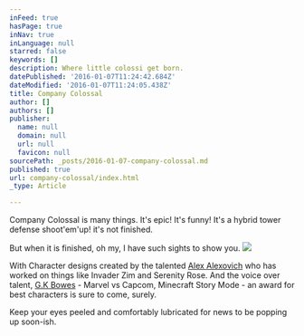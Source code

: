 ```yaml
---
inFeed: true
hasPage: true
inNav: true
inLanguage: null
starred: false
keywords: []
description: Where little colossi get born.
datePublished: '2016-01-07T11:24:42.684Z'
dateModified: '2016-01-07T11:24:05.438Z'
title: Company Colossal
author: []
authors: []
publisher:
  name: null
  domain: null
  url: null
  favicon: null
sourcePath: _posts/2016-01-07-company-colossal.md
published: true
url: company-colossal/index.html
_type: Article

---
```

Company Colossal is many things. It's epic! It's funny! It's a hybrid tower defense shoot'em'up! it's not finished.

But when it is finished, oh my, I have such sights to show you.
![](https://the-grid-user-content.s3-us-west-2.amazonaws.com/6a362738-6764-408c-81b4-2e13a6c5907b.jpg)

With Character designs created by the talented [Alex Alexovich][0] who has worked on things like Invader Zim and Serenity Rose. And the voice over talent, [G.K Bowes][1] - Marvel vs Capcom, Minecraft Story Mode - an award for best characters is sure to come, surely.

Keep your eyes peeled and comfortably lubricated for news to be popping up soon-ish.

[0]: http://www.heartshapedskull.com/
[1]: http://www.gkbowes.com/
